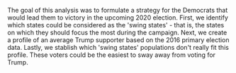 The goal of this analysis was to formulate a strategy for the Democrats that would lead them to victory in the upcoming 2020 election. First, we identify which states could be considered as the 'swing states' - that is, the states on which they should focus the most during the campaign. Next, we create a profile of an average Trump supporter based on the 2016 primary election data. Lastly, we stablish which 'swing states' populations don't really fit this profile. These voters could be the easiest to sway away from voting for Trump.
